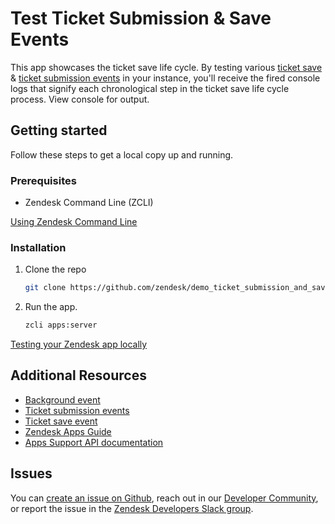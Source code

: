 # Test Ticket Submission & Save Events

This app showcases the ticket save life cycle. By testing various [ticket save](https://developer.zendesk.com/apps/docs/support-api/ticket_sidebar#ticket-save-hook-events) & [ticket submission events](https://developer.zendesk.com/apps/docs/support-api/ticket_sidebar#ticket-submission-events) in your instance, you'll receive the fired console logs that signify each chronological step in the ticket save life cycle process. View console for output.

## Getting started

Follow these steps to get a local copy up and running.

### Prerequisites

- Zendesk Command Line (ZCLI)

[Using Zendesk Command Line](https://developer.zendesk.com/documentation/apps/app-developer-guide/zcli/#installing-and-updating-zcli)

### Installation

1. Clone the repo

    ``` bash
    git clone https://github.com/zendesk/demo_ticket_submission_and_save_events.git
    ```

2. Run the app.

    ``` bash
    zcli apps:server
    ```

[Testing your Zendesk app locally](https://developer.zendesk.com/documentation/apps/app-developer-guide/zcli/#testing-your-zendesk-app-locally)

<!-- Links to relevant resources such as help center articles or dev docs -->

## Additional Resources

- [Background event](https://developer.zendesk.com/apps/docs/support-api/background#events)
- [Ticket submission events](https://developer.zendesk.com/apps/docs/support-api/ticket_sidebar#ticket-submission-events)
- [Ticket save event](https://developer.zendesk.com/apps/docs/support-api/ticket_sidebar#ticket-save-hook-events)
- [Zendesk Apps Guide](https://developer.zendesk.com/documentation/apps/)
- [Apps Support API documentation](https://developer.zendesk.com/api-reference/apps/apps-support-api/introduction/)

<!-- Issue reporting with link to repo issues page -->

## Issues

You can [create an issue on Github](https://github.com/zendesk/demo_ticket_submission_and_save_events/issues/new),
reach out in our [Developer Community](https://support.zendesk.com/hc/en-us/community/topics),
or report the issue in the [Zendesk Developers Slack group](https://docs.google.com/forms/d/e/1FAIpQLScm_rDLWwzWnq6PpYWFOR_PwMaSBcaFft-1pYornQtBGAaiJA/viewform).


